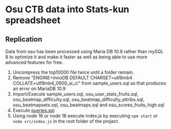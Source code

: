 # Osu CTB data into Stats-kun spreadsheet

## Replication

Data from osu has been processed using Maria DB 10.9 rather than mySQL 8 to optimize it and make it faster as well as being able to use more advanced features for free.

1. Uncompress the top10000 file twice until a folder remain.
2. Remove "ENGINE=InnoDB DEFAULT CHARSET=utf8mb4 COLLATE=utf8mb4_0900_ai_ci" from sample_users.sql as that produces an error on MariaDB 10.9
3. Import/Execute sample_users.sql, osu_user_stats_fruits.sql, osu_beatmap_difficulty.sql, osu_beatmap_difficulty_attribs.sql, osu_beatmapsets.sql, osu_beatmaps.sql and osu_scores_fruits_high.sql
4. Execute [queries.sql](https://github.com/Cavitedev/Stats-Kun/blob/master/queries/queries.sql)
5. Using node 16 or node 18 execute index.js by executing `npm start` or `node src/index.js` in the root folder of the project.
